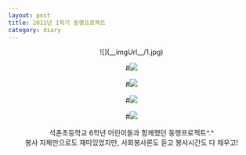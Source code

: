```yaml
---
layout: post
title: 2011년 1학기 동행프로젝트
category: diary
---
```

<center>
![](__imgUrl__/1.jpg)

#![](__imgUrl__/2.jpg)

#![](__imgUrl__/3.jpg)

#![](__imgUrl__/4.jpg)

#![](__imgUrl__/5.jpg)

석촌초등학교 6학년 어린이들과 함께했던 동행프로젝트^.^<br>
봉사 자체만으로도 재미있었지만, 사회봉사론도 듣고 봉사시간도 다 채우고!
</center>
